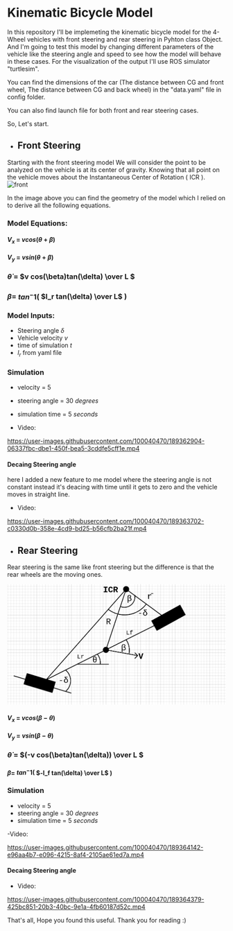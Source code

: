 # Kinematic Bicycle Model
In this repository I'll be implemeting the kinematic bicycle model for the 4-Wheel vehicles with front steering and rear steering in Pyhton class Object. And I'm going to test this model by changing different parameters of the vehicle like the steering angle and speed to see how the model will behave in these cases. For the visualization of the output I'll use ROS simulator "turtlesim".

You can find the dimensions of the car (The distance between CG and front wheel, The distance between CG and back wheel) in the "data.yaml" file in config folder.

You can also find launch file for both front and rear steering cases.

So, Let's start.

- ## Front Steering
Starting with the front steering model We will consider the point to be analyzed on the vehicle is at its center of gravity.
Knowing that all point on the vehicle moves about the Instantaneous Center of Rotation ( ICR ).
![front](https://miro.medium.com/max/940/1*WKEsm54kLK2thpYlxii14g.png)

In the image above you can find the geometry of the model which I relied on to derive all the following equations.

### Model Equations:
#### $V_x$ = $vcos{(\theta + \beta)}$
#### $V_y$ = $vsin{(\theta + \beta)}$
### $\dot{\theta}$ = $v cos(\beta)tan(\delta) \over L $
### $\beta  =$ $tan^-1($ $l_r tan(\delta) \over L$ $)$
### Model Inputs:
- Steering angle $\delta$
- Vehicle velocity $v$
- time of simulation $t$
- $l_r$ from yaml file

### Simulation
- velocity = 5
- steering angle = 30 $degrees$
- simulation time = 5 $seconds$

- Video:

https://user-images.githubusercontent.com/100040470/189362904-06337fbc-dbe1-450f-bea5-3cddfe5cff1e.mp4

#### Decaing Steering angle
here I added a new feature to me model where the steering angle is not constant instead it's deacing with time until it gets to zero and the vehicle moves in straight line.

- Video:

https://user-images.githubusercontent.com/100040470/189363702-c0330d0b-358e-4cd9-bd25-b56cfb2ba21f.mp4

- ## Rear Steering
Rear steering is the same like front steering but the difference is that the rear wheels are the moving ones. 

![rear](https://github.com/OmarRamzy45/Kinematic_Bicycle_Model/blob/master/Media/Rear_Steering_crop.png?raw=true)

#### $V_x$ = $vcos{(\beta - \theta)}$
#### $V_y$ = $vsin{(\beta - \theta)}$
### $\dot{\theta}$ = $(-v cos(\beta)tan(\delta)) \over L $
#### $\beta  =$ $tan^-1($ $-l_f tan(\delta) \over L$ $)$

### Simulation
- velocity = 5
- steering angle = 30 $degrees$
- simulation time = 5 $seconds$

-Video:

https://user-images.githubusercontent.com/100040470/189364142-e96aa4b7-e096-4215-8af4-2105ae61ed7a.mp4

#### Decaing Steering angle
- Video:

https://user-images.githubusercontent.com/100040470/189364379-425bc851-20b3-40bc-9e1a-4fb60187d52c.mp4

That's all, Hope you found this useful. Thank you for reading :)
